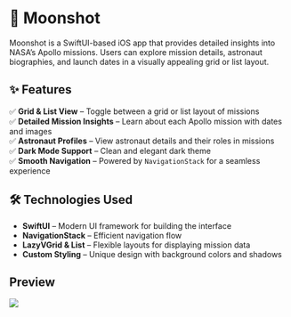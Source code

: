 # 🚀 Moonshot  
Moonshot is a SwiftUI-based iOS app that provides detailed insights into NASA’s Apollo missions. Users can explore mission details, astronaut biographies, and launch dates in a visually appealing grid or list layout.

## ✨ Features  
✅ **Grid & List View** – Toggle between a grid or list layout of missions  
✅ **Detailed Mission Insights** – Learn about each Apollo mission with dates and images  
✅ **Astronaut Profiles** – View astronaut details and their roles in missions  
✅ **Dark Mode Support** – Clean and elegant dark theme  
✅ **Smooth Navigation** – Powered by `NavigationStack` for a seamless experience  

## 🛠️ Technologies Used  
- **SwiftUI** – Modern UI framework for building the interface  
- **NavigationStack** – Efficient navigation flow  
- **LazyVGrid & List** – Flexible layouts for displaying mission data  
- **Custom Styling** – Unique design with background colors and shadows  

## Preview
![](https://github.com/AmrHTolba/Moonshot/blob/main/moonshot_preview.gif)
